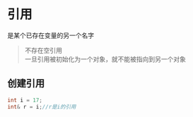# 引用
是某个已存在变量的另一个名字  
> 不存在空引用  
> 一旦引用被初始化为一个对象，就不能被指向到另一个对象  

## 创建引用
```cpp
int i = 17;
int& r = i;//r是i的引用  
```
